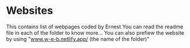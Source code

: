 # Websites
This contains list of webpages coded by Ernest
You can read the readme file in each of the folder to know more...
You can also prefiew the website by using "www.w-e-b.netlify.app/ (the name of the folder)"
